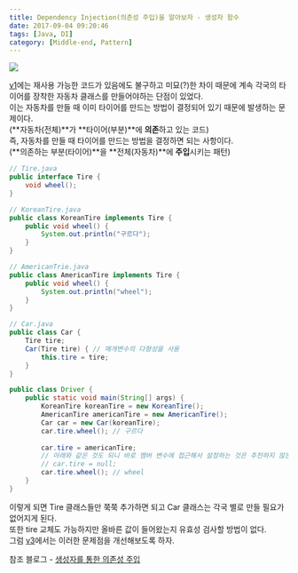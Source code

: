 ```yaml
---
title: Dependency Injection(의존성 주입)을 알아보자 - 생성자 함수
date: 2017-09-04 09:20:46
tags: [Java, DI]
category: [Middle-end, Pattern]
---
```

![](thumb.png)

[v1](/2017/09/04/di-v1/)에는 재사용 가능한 코드가 있음에도 불구하고 미묘(?)한 차이 때문에 계속 각국의 타이어를 장착한 자동차 클래스를 만들어야하는 단점이 있었다.  
이는 자동차를 만들 때 이미 타이어를 만드는 방법이 결정되어 있기 때문에 발생하는 문제이다.  
(**자동차(전체)**가 **타이어(부분)**에 **의존**하고 있는 코드)  
즉, 자동차를 만들 때 타이어를 만드는 방법을 결정하면 되는 사항이다.  
(**의존하는 부분(타이어)**을 **전체(자동차)**에 **주입**시키는 패턴)  

```java
// Tire.java
public interface Tire {
    void wheel();
}
```
```java
// KoreanTire.java
public class KoreanTire implements Tire {
    public void wheel() {
        System.out.println("구르다");
    }
}
```
```java
// AmericanTrie.java
public class AmericanTire implements Tire {
    public void wheel() {
        System.out.println("wheel");
    }
}
```

```java
// Car.java
public class Car {
    Tire tire;
    Car(Tire tire) { // 매개변수의 다형성을 사용
        this.tire = tire;
    }
}
```
```java
public class Driver {
    public static void main(String[] args) {
        KoreanTire koreanTire = new KoreanTire();
        AmericanTire americanTire = new AmericanTire();
        Car car = new Car(koreanTire);
        car.tire.wheel(); // 구르다
        
        car.tire = americanTire;
        // 아래와 같은 것도 되니 바로 멤버 변수에 접근해서 설정하는 것은 추천하지 않는다.
        // car.tire = null;
        car.tire.wheel(); // wheel
    }
}
```

이렇게 되면 Tire 클래스들만 쭉쭉 추가하면 되고 Car 클래스는 각국 별로 만들 필요가 없어지게 된다.  
또한 tire 교체도 가능하지만 올바른 값이 들어왔는지 유효성 검사할 방법이 없다.  
그럼 [v3](/2017/09/04/di-v3/)에서는 이러한 문제점을 개선해보도록 하자.

참조 블로그 - [생성자를 통한 의존성 주입](http://expert0226.tistory.com/190)